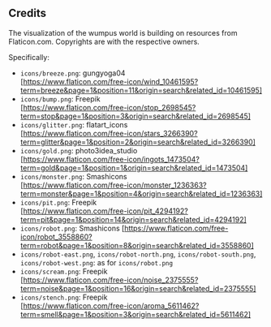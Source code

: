 ## Credits

The visualization of the wumpus world is building on resources from Flaticon.com. Copyrights are with the respective owners.

Specifically:

* `icons/breeze.png`: gungyoga04  
  [https://www.flaticon.com/free-icon/wind_10461595?term=breeze&page=1&position=11&origin=search&related_id=10461595]
* `icons/bump.png`: Freepik  
  [https://www.flaticon.com/free-icon/stop_2698545?term=stop&page=1&position=3&origin=search&related_id=2698545]
* `icons/glitter.png`: flatart_icons  
  [https://www.flaticon.com/free-icon/stars_3266390?term=glitter&page=1&position=2&origin=search&related_id=3266390]
* `icons/gold.png`: photo3idea_studio  
  [https://www.flaticon.com/free-icon/ingots_1473504?term=gold&page=1&position=1&origin=search&related_id=1473504]
* `icons/monster.png`: Smashicons  
  [https://www.flaticon.com/free-icon/monster_1236363?term=monster&page=1&position=4&origin=search&related_id=1236363]
* `icons/pit.png`: Freepik  
  [https://www.flaticon.com/free-icon/pit_4294192?term=pit&page=1&position=14&origin=search&related_id=4294192]
* `icons/robot.png`: Smashicons
  [https://www.flaticon.com/free-icon/robot_3558860?term=robot&page=1&position=8&origin=search&related_id=3558860]
* `icons/robot-east.png`, `icons/robot-north.png`, `icons/robot-south.png`, `icons/robot-west.png`: as for `icons/robot.png`
* `icons/scream.png`: Freepik  
  [https://www.flaticon.com/free-icon/noise_2375555?term=noise&page=1&position=16&origin=search&related_id=2375555]
* `icons/stench.png`: Freepik  
  [https://www.flaticon.com/free-icon/aroma_5611462?term=smell&page=1&position=3&origin=search&related_id=5611462]
